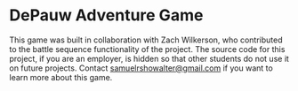 # DePauw Adventure Game
This game was built in collaboration with Zach Wilkerson, who contributed to the battle sequence functionality of the project. The source code for this project, if you are an employer, is hidden so that other students do not use it on future projects. Contact samuelrshowalter@gmail.com if you want to learn more about this game.
